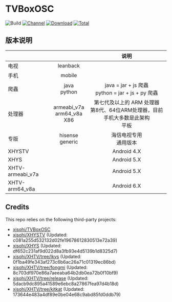 # TVBoxOSC

![Build](https://shields.io/github/actions/workflow/status/xisohi/TVBoxOSC/test.yml?branch=master&logo=github&label=Build)
[![Channel](https://img.shields.io/badge/Follow-Gitee-blue.svg?logo=Gitee)](https://gitee.com/xisohi/XHYSosc/releases)
[![Download](https://img.shields.io/github/v/release/xisohi/TVBoxOSC?color=orange&logoColor=orange&label=Download&logo=DocuSign)](https://github.com/xisohi/TVBoxOSC/releases/latest) 
[![Total](https://shields.io/github/downloads/xisohi/TVBoxOSC/total?logo=Bookmeter&label=Counts&logoColor=yellow&color=yellow)](https://github.com/xisohi/TVBoxOSC/releases)

## 版本说明


|                  |                                   |                          说明                           |
|------------------|:---------------------------------:|:-----------------------------------------------------:|
|        电视        |             leanback              |                                                       |
|        手机        |              mobile               |                                                       |
|        爬蟲        |          java<br/>python          | java = jar + js 爬蟲     <br/>python = jar + js + py 爬蟲 |
|       处理器        | armeabi_v7a<br/>arm64_v8a<br/>X86 | 第七代及以上的 ARM 处理器<br/>第8代、64位ARM处理器，目前手机大多数是此架构<br/>平板  |
|        专版        |        hisense<br/>generic        |                    海信电视专用<br/>通用版本                    |
|      XHYSTV      |                                   |                      Android 4.X                      |
|       XHYS       |                                   |                      Android 5.X                      |
| XHTV-armeabi_v7a |                                   |                      Android 5.X                      |
|  XHTV-arm64_v8a  |                                   |                      Android 6.X                      |

## Credits
This repo relies on the following third-party projects:
- [xisohi/TVBoxOSC](https://github.com/xisohi/TVBoxOSC)
- [xisohi/XHYSTV](https://github.com/xisohi/XHYSTV) (Updated: c081a255d532132d02fe19678612830513e72a39)
- [xisohi/XHYS](https://github.com/xisohi/XHYS) (Updated: df652c231af9d022d8a3fb93e4d5139b1d8325d7)
- [xisohi/XHTV/tree/lkys](https://github.com/xisohi/XHTV/tree/lkys) (Updated: 0f1ba49fe343af273c6b6ac26a71c01319ec86bd)
- [xisohi/XHTV/tree/fongmi](https://github.com/xisohi/XHTV/tree/fongmi) (Updated: 8c703df970e86a7aeeaba64b2db0ea72b0f10bf9)
- [xisohi/XHTV/tree/release](https://github.com/xisohi/XHTV/tree/release) (Updated: 5dacb9dc895a41589e6ebc8a27867fea97d4b18d)
- [xisohi/XHTV/tree/kitkat](https://github.com/xisohi/XHTV/tree/kitkat) (Updated: 173644e483a4df89e0be04e68c9abd85fd0ddb79)
